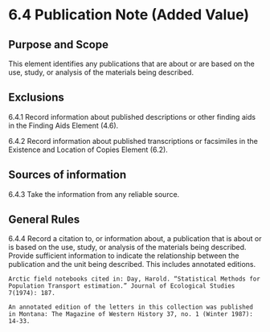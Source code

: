 # 6.4 Publication Note (Added Value)

## Purpose and Scope

This element identifies any publications that are about or are based on the use, study, or analysis of the materials being described.

## Exclusions

6.4.1 Record information about published descriptions or other finding aids in the Finding Aids Element (4.6).

6.4.2 Record information about published transcriptions or facsimiles in the Existence and Location of Copies Element (6.2).

## Sources of information

6.4.3 Take the information from any reliable source.

## General Rules

6.4.4 Record a citation to, or information about, a publication that is about or is based on the use, study, or analysis of the materials being described. Provide sufficient information to indicate the relationship between the publication and the unit being described. This includes annotated editions.
```
Arctic field notebooks cited in: Day, Harold. “Statistical Methods for Population Transport estimation.” Journal of Ecological Studies 7(1974): 187.

An annotated edition of the letters in this collection was published in Montana: The Magazine of Western History 37, no. 1 (Winter 1987): 14-33.
```
